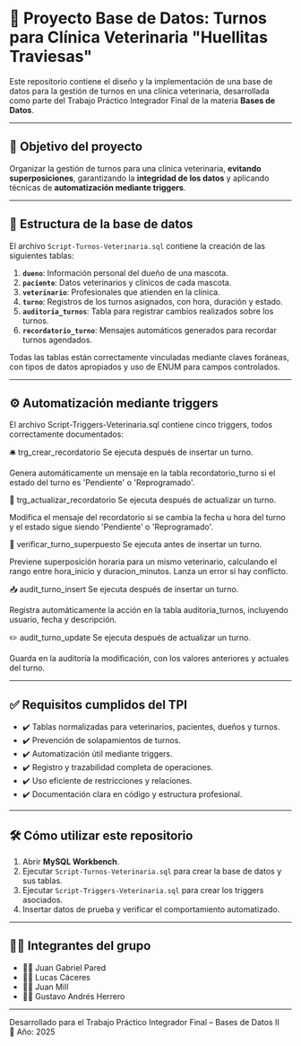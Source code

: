 # 🐾 Proyecto Base de Datos: Turnos para Clínica Veterinaria "Huellitas Traviesas"

Este repositorio contiene el diseño y la implementación de una base de datos para la gestión de turnos en una clínica veterinaria, desarrollada como parte del Trabajo Práctico Integrador Final de la materia **Bases de Datos**.

---

## 📌 Objetivo del proyecto

Organizar la gestión de turnos para una clínica veterinaria, **evitando superposiciones**, garantizando la **integridad de los datos** y aplicando técnicas de **automatización mediante triggers**.

---

## 🧱 Estructura de la base de datos

El archivo `Script-Turnos-Veterinaria.sql` contiene la creación de las siguientes tablas:

1. **`dueno`**: Información personal del dueño de una mascota.
2. **`paciente`**: Datos veterinarios y clínicos de cada mascota.
3. **`veterinario`**: Profesionales que atienden en la clínica.
4. **`turno`**: Registros de los turnos asignados, con hora, duración y estado.
5. **`auditoria_turnos`**: Tabla para registrar cambios realizados sobre los turnos.
6. **`recordatorio_turno`**: Mensajes automáticos generados para recordar turnos agendados.

Todas las tablas están correctamente vinculadas mediante claves foráneas, con tipos de datos apropiados y uso de ENUM para campos controlados.

---

## ⚙️ Automatización mediante triggers
El archivo Script-Triggers-Veterinaria.sql contiene cinco triggers, todos correctamente documentados:

🛎️ trg_crear_recordatorio
Se ejecuta después de insertar un turno.

Genera automáticamente un mensaje en la tabla recordatorio_turno si el estado del turno es 'Pendiente' o 'Reprogramado'.

🔁 trg_actualizar_recordatorio
Se ejecuta después de actualizar un turno.

Modifica el mensaje del recordatorio si se cambia la fecha u hora del turno y el estado sigue siendo 'Pendiente' o 'Reprogramado'.

🚫 verificar_turno_superpuesto
Se ejecuta antes de insertar un turno.

Previene superposición horaria para un mismo veterinario, calculando el rango entre hora_inicio y duracion_minutos. Lanza un error si hay conflicto.

📥 audit_turno_insert
Se ejecuta después de insertar un turno.

Registra automáticamente la acción en la tabla auditoria_turnos, incluyendo usuario, fecha y descripción.

✏️ audit_turno_update
Se ejecuta después de actualizar un turno.

Guarda en la auditoría la modificación, con los valores anteriores y actuales del turno.

---

## ✅ Requisitos cumplidos del TPI

- ✔️ Tablas normalizadas para veterinarios, pacientes, dueños y turnos.
- ✔️ Prevención de solapamientos de turnos.
- ✔️ Automatización útil mediante triggers.
- ✔️ Registro y trazabilidad completa de operaciones.
- ✔️ Uso eficiente de restricciones y relaciones.
- ✔️ Documentación clara en código y estructura profesional.

---

## 🛠️ Cómo utilizar este repositorio

1. Abrir **MySQL Workbench**.
2. Ejecutar `Script-Turnos-Veterinaria.sql` para crear la base de datos y sus tablas.
3. Ejecutar `Script-Triggers-Veterinaria.sql` para crear los triggers asociados.
4. Insertar datos de prueba y verificar el comportamiento automatizado.

---

## 👨‍💻 Integrantes del grupo

- 👨‍💻 Juan Gabriel Pared  
- 👨‍💻 Lucas Cáceres  
- 👨‍💻 Juan Mill  
- 👨‍💻 Gustavo Andrés Herrero  

---

Desarrollado para el Trabajo Práctico Integrador Final – Bases de Datos II  
📅 Año: 2025
